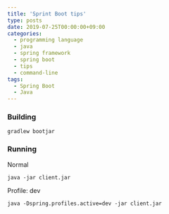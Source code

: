 ```yaml
---
title: 'Sprint Boot tips'
type: posts
date: 2019-07-25T00:00:00+09:00
categories: 
  - programming language
  - java
  - spring framework
  - spring boot
  - tips
  - command-line
tags: 
  - Spring Boot
  - Java
---
```


### Building

    gradlew bootjar
    
### Running

Normal

    java -jar client.jar

Profile: dev

    java -Dspring.profiles.active=dev -jar client.jar
